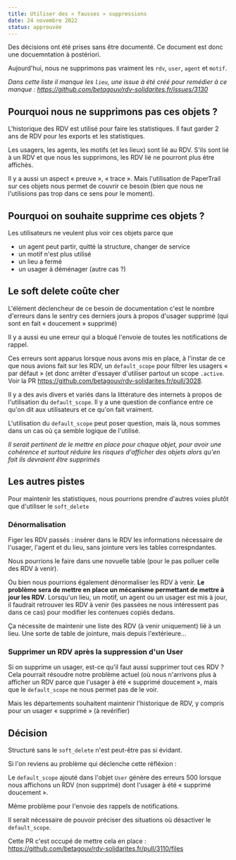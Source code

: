 ```yaml
---
title: Utiliser des « fausses » suppressions
date: 24 novembre 2022
status: approuvée
---
```



Des décisions ont été prises sans être documenté.
Ce document est donc une docuemntation à postériori.

Aujourd'hui, nous ne supprimons pas vraiment les `rdv`, `user`, `agent` et `motif`.

_Dans cette liste il manque les `lieu`, une issue à été créé pour remédier à ce
manque : https://github.com/betagouv/rdv-solidarites.fr/issues/3130_


## Pourquoi nous ne supprimons pas ces objets ?

L'historique des RDV est utilisé pour faire les statistiques. Il faut garder 2
ans de RDV pour les exports et les statistiques.

Les usagers, les agents, les motifs (et les lieux) sont lié au RDV. S'ils sont
lié à un RDV et que nous les supprimons, les RDV lié ne pourront plus être
affichés.

Il y a aussi un aspect « preuve », « trace ». Mais l'utilisation de PaperTrail
sur ces objets nous permet de couvrir ce besoin (bien que nous ne l'utilisions
pas trop dans ce sens pour le moment).

## Pourquoi on souhaite supprime ces objets ?

Les utilisateurs ne veulent plus voir ces objets parce que 
- un agent peut partir, quitté la structure, changer de service
- un motif n'est plus utilisé
- un lieu a fermé
- un usager à déménager (autre cas ?)


## Le soft delete coûte cher

L'élément déclencheur de ce besoin de documentation c'est le nombre d'erreurs
dans le sentry ces derniers jours à propos d'usager supprimé (qui sont en fait
« doucement » supprimé)

Il y a aussi eu une erreur qui a bloqué l'envoie de toutes les notifications de
rappel.


Ces erreurs sont apparus lorsque nous avons mis en place, à l'instar de ce que
nous avions fait sur les RDV, un `default_scope` pour filtrer les usagers « par
défaut » (et donc arrêter d'essayer d'utiliser partout un scope `.active`. Voir
la PR https://github.com/betagouv/rdv-solidarites.fr/pull/3028.


Il y a des avis divers et variés dans la littérature des internets à propos de
l'utilisation du `default_scope`. Il y a une question de confiance entre ce
qu'on dit aux utilisateurs et ce qu'on fait vraiment.

L'utilisation du `default_scope` peut poser question, mais là, nous sommes dans
un cas où ça semble logique de l'utilisé.

_Il serait pertinent de le mettre en place pour chaque objet, pour avoir une
cohérence et surtout réduire les risques d'afficher des objets alors qu'en fait
ils devraient être supprimés_


## Les autres pistes

Pour maintenir les statistiques, nous pourrions prendre d'autres voies plutôt
que d'utiliser le `soft_delete`

### Dénormalisation

Figer les RDV passés : insérer dans le RDV les informations nécessaire de
l'usager, l'agent et du lieu, sans jointure vers les tables correspndantes.

Nous pourrions le faire dans une novuelle table (pour le pas polluer celle des
RDV à venir).

Ou bien nous pourrions également dénormaliser les RDV à venir. **Le problème
sera de mettre en place un mécanisme permettant de mettre à jour les RDV**.
Lorsqu'un lieu, un motif, un agent ou un usager est mis à jour, il faudrait
retrouver les RDV à venir (les passées ne nous intéressent pas dans ce cas)
pour modifier les contenues copiés dedans.

Ça nécessite de maintenir une liste des RDV (à venir uniquement) lié à un lieu.
Une sorte de table de jointure, mais depuis l'extérieure...

### Supprimer un RDV après la suppression d'un User

Si on supprime un usager, est-ce qu'il faut aussi supprimer tout ces RDV ? Cela
pourrait résoudre notre problème actuel (où nous n'arrivons plus à afficher un
RDV parce que l'usager à été « supprimé doucement », mais que le
`default_scope` ne nous permet pas de le voir.

Mais les départements souhaitent maintenir l'historique de RDV, y compris pour
un usager « supprimé » (à revérifier)

## Décision

Structuré sans le `soft_delete` n'est peut-être pas si évidant.

Si l'on reviens au problème qui déclenche cette réfléxion : 

Le `default_scope` ajouté dans l'objet `User` génère des erreurs 500 lorsque
nous affichons un RDV (non supprimé) dont l'usager à été « supprimé doucement
».

Même problème pour l'envoie des rappels de notifications.

Il serait nécessaire de pouvoir préciser des situations où désactiver le
`default_scope`.

Cette PR c'est occupé de mettre cela en place :
https://github.com/betagouv/rdv-solidarites.fr/pull/3110/files


